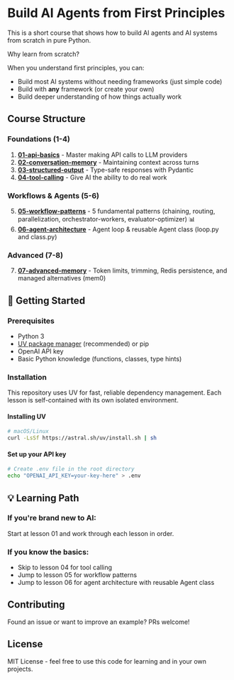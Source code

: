 # Build AI Agents from First Principles

This is a short course that shows how to build AI agents and AI systems from scratch in pure Python.

Why learn from scratch?

When you understand first principles, you can:
- Build most AI systems without needing frameworks (just simple code)
- Build with **any** framework (or create your own)
- Build deeper understanding of how things actually work

## Course Structure

### Foundations (1-4)
1. **[01-api-basics](./01-api-basics)** - Master making API calls to LLM providers
2. **[02-conversation-memory](./02-conversation-memory)** - Maintaining context across turns
3. **[03-structured-output](./03-structured-output)** - Type-safe responses with Pydantic
4. **[04-tool-calling](./04-tool-calling)** - Give AI the ability to do real work

### Workflows & Agents (5-6)
5. **[05-workflow-patterns](./05-workflow-patterns)** - 5 fundamental patterns (chaining, routing, parallelization, orchestrator-workers, evaluator-optimizer) 📊
6. **[06-agent-architecture](./06-agent-architecture)** - Agent loop & reusable Agent class (loop.py and class.py)

### Advanced (7-8)
7. **[07-advanced-memory](./07-advanced-memory)** - Token limits, trimming, Redis persistence, and managed alternatives (mem0)

## 🚀 Getting Started

### Prerequisites
- Python 3
- [UV package manager](https://docs.astral.sh/uv/) (recommended) or pip
- OpenAI API key
- Basic Python knowledge (functions, classes, type hints)

### Installation

This repository uses UV for fast, reliable dependency management. Each lesson is self-contained with its own isolated environment.

#### Installing UV

```bash
# macOS/Linux
curl -LsSf https://astral.sh/uv/install.sh | sh
```

#### Set up your API key

```bash
# Create .env file in the root directory
echo "OPENAI_API_KEY=your-key-here" > .env
```

## 💡 Learning Path

### If you're brand new to AI:
Start at lesson 01 and work through each lesson in order.

### If you know the basics:
- Skip to lesson 04 for tool calling
- Jump to lesson 05 for workflow patterns
- Jump to lesson 06 for agent architecture with reusable Agent class

## Contributing

Found an issue or want to improve an example? PRs welcome!

## License

MIT License - feel free to use this code for learning and in your own projects.
